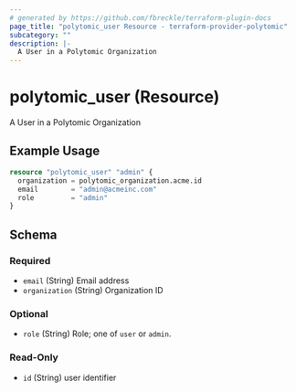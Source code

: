 ```yaml
---
# generated by https://github.com/fbreckle/terraform-plugin-docs
page_title: "polytomic_user Resource - terraform-provider-polytomic"
subcategory: ""
description: |-
  A User in a Polytomic Organization
---
```


# polytomic_user (Resource)

A User in a Polytomic Organization

## Example Usage

```terraform
resource "polytomic_user" "admin" {
  organization = polytomic_organization.acme.id
  email        = "admin@acmeinc.com"
  role         = "admin"
}
```

<!-- schema generated by tfplugindocs -->
## Schema

### Required

- `email` (String) Email address
- `organization` (String) Organization ID

### Optional

- `role` (String) Role; one of `user` or `admin`.

### Read-Only

- `id` (String) user identifier


